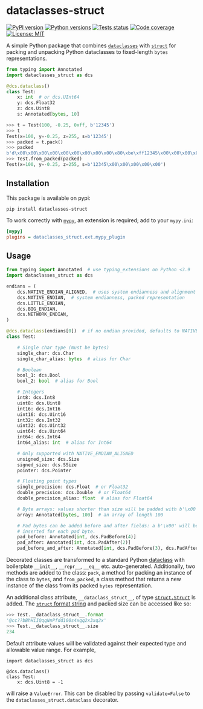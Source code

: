 # dataclasses-struct

[![PyPI version](https://img.shields.io/pypi/v/dataclasses-struct)](https://pypi.org/project/dataclasses-struct/)
[![Python versions](https://img.shields.io/pypi/pyversions/dataclasses-struct)](https://pypi.org/project/dataclasses-struct/)
[![Tests status](https://github.com/harrymander/dataclasses-struct/actions/workflows/test.yml/badge.svg?event=push)]()
[![Code coverage](https://img.shields.io/codecov/c/gh/harrymander/dataclasses-struct)](https://app.codecov.io/gh/harrymander/dataclasses-struct)
[![License: MIT](https://img.shields.io/badge/License-MIT-yellow.svg)](https://github.com/harrymander/dataclasses-struct/blob/main/LICENSE)

A simple Python package that combines
[`dataclasses`](https://docs.python.org/3/library/dataclasses.html) with
[`struct`](https://docs.python.org/3/library/struct.html) for packing and
unpacking Python dataclasses to fixed-length `bytes` representations.

```python
from typing import Annotated
import dataclasses_struct as dcs

@dcs.dataclass()
class Test:
    x: int  # or dcs.UInt64
    y: dcs.Float32
    z: dcs.Uint8
    s: Annotated[bytes, 10]
```

```python
>>> t = Test(100, -0.25, 0xff, b'12345')
>>> t
Test(x=100, y=-0.25, z=255, s=b'12345')
>>> packed = t.pack()
>>> packed
b'd\x00\x00\x00\x00\x00\x00\x00\x00\x00\x80\xbe\xff12345\x00\x00\x00\x00\x00'
>>> Test.from_packed(packed)
Test(x=100, y=-0.25, z=255, s=b'12345\x00\x00\x00\x00\x00')
```

## Installation

This package is available on pypi:

```
pip install dataclasses-struct
```

To work correctly with [`mypy`](https://www.mypy-lang.org/), an extension is
required; add to your `mypy.ini`:

```ini
[mypy]
plugins = dataclasses_struct.ext.mypy_plugin
```

## Usage

```python
from typing import Annotated  # use typing_extensions on Python <3.9
import dataclasses_struct as dcs

endians = (
    dcs.NATIVE_ENDIAN_ALIGNED,  # uses system endianness and alignment
    dcs.NATIVE_ENDIAN,  # system endianness, packed representation
    dcs.LITTLE_ENDIAN,
    dcs.BIG_ENDIAN,
    dcs.NETWORK_ENDIAN,
)

@dcs.dataclass(endians[0])  # if no endian provided, defaults to NATIVE_ENDIAN_ALIGNED
class Test:

    # Single char type (must be bytes)
    single_char: dcs.Char
    single_char_alias: bytes  # alias for Char

    # Boolean
    bool_1: dcs.Bool
    bool_2: bool  # alias for Bool

    # Integers
    int8: dcs.Int8
    uint8: dcs.Uint8
    int16: dcs.Int16
    uint16: dcs.Uint16
    int32: dcs.Int32
    uint32: dcs.Uint32
    uint64: dcs.Uint64
    int64: dcs.Int64
    int64_alias: int  # alias for Int64

    # Only supported with NATIVE_ENDIAN_ALIGNED
    unsigned_size: dcs.Size
    signed_size: dcs.SSize
    pointer: dcs.Pointer

    # Floating point types
    single_precision: dcs.Float  # or Float32
    double_precision: dcs.Double  # or Float64
    double_precision_alias: float  # alias for Float64

    # Byte arrays: values shorter than size will be padded with b'\x00'
    array: Annotated[bytes, 100]  # an array of length 100

    # Pad bytes can be added before and after fields: a b'\x00' will be
    # inserted for each pad byte.
    pad_before: Annotated[int, dcs.PadBefore(4)]
    pad_after: Annotated[int, dcs.PadAfter(2)]
    pad_before_and_after: Annotated[int, dcs.PadBefore(3), dcs.PadAfter(2)]
```

Decorated classes are transformed to a standard Python
[dataclass](https://docs.python.org/3/library/dataclasses.html) with boilerplate
`__init__`, `__repr__`, `__eq__` etc. auto-generated. Additionally, two methods
are added to the class: `pack`, a method for packing an instance of the class to
`bytes`, and `from_packed`, a class method that returns a new instance of the
class from its packed `bytes` representation.

An additional class attribute, `__dataclass_struct__`, of type
[`struct.Struct`](https://docs.python.org/3/library/struct.html#struct.Struct)
is added. The [`struct` format
string](https://docs.python.org/3/library/struct.html#format-strings) and packed
size can be accessed like so:

```python
>>> Test.__dataclass_struct__.format
'@cc??bBhHiIQqqNnPfdd100s4xqq2x3xq2x'
>>> Test.__dataclass_struct__.size
234
```

Default attribute values will be validated against their expected type and
allowable value range. For example,

```python3
import dataclasses_struct as dcs

@dcs.dataclass()
class Test:
    x: dcs.Uint8 = -1
```

will raise a `ValueError`. This can be disabled by passing `validate=False` to
the `dataclasses_struct.dataclass` decorator.
